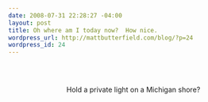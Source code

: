 ```yaml
--- 
date: 2008-07-31 22:28:27 -04:00
layout: post
title: Oh where am I today now?  How nice.
wordpress_url: http://mattbutterfield.com/blog/?p=24
wordpress_id: 24
---
```

<p align="left">&nbsp;</p>
<p style="text-align: center;"><img class="aligncenter" src="http://farm4.static.flickr.com/3034/2721535804_13ec567a3c_o.jpg" alt="" /></p>
<p style="text-align: center;">Hold a private light on a Michigan shore?</p>
<p align="left">&nbsp;</p>
